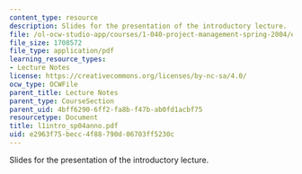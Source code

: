 ```yaml
---
content_type: resource
description: Slides for the presentation of the introductory lecture.
file: /ol-ocw-studio-app/courses/1-040-project-management-spring-2004/e2963f75becc4f88790d06703ff5230c_l1intro_sp04anno.pdf
file_size: 1708572
file_type: application/pdf
learning_resource_types:
- Lecture Notes
license: https://creativecommons.org/licenses/by-nc-sa/4.0/
ocw_type: OCWFile
parent_title: Lecture Notes
parent_type: CourseSection
parent_uid: 4bff6290-6ff2-fa8b-f47b-ab0fd1acbf75
resourcetype: Document
title: l1intro_sp04anno.pdf
uid: e2963f75-becc-4f88-790d-06703ff5230c
---
```

Slides for the presentation of the introductory lecture.